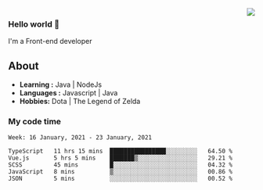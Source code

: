 <img align='right' src="https://github-readme-stats.vercel.app/api?username=jumodada&show_icons=true&theme=vue">

### Hello world 👋

I'm a Front-end developer 
    
## About
-  **Learning :** Java | NodeJs
-  **Languages :** Javascript | Java
-  **Hobbies:** Dota | The Legend of Zelda

### My code time

<!--START_SECTION:waka-->
```text
Week: 16 January, 2021 - 23 January, 2021

TypeScript   11 hrs 15 mins  ████████████████░░░░░░░░░   64.50 % 
Vue.js       5 hrs 5 mins    ███████▒░░░░░░░░░░░░░░░░░   29.21 % 
SCSS         45 mins         █░░░░░░░░░░░░░░░░░░░░░░░░   04.32 % 
JavaScript   8 mins          ▒░░░░░░░░░░░░░░░░░░░░░░░░   00.86 % 
JSON         5 mins          ░░░░░░░░░░░░░░░░░░░░░░░░░   00.52 % 
```
<!--END_SECTION:waka-->
